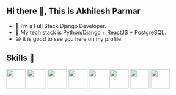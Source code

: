 ## Hi there 👋, This is Akhilesh Parmar 

<!--
**akhiparmar/akhiparmar** is a ✨ _special_ ✨ repository because its `README.md` (this file) appears on your GitHub profile.

Here are some ideas to get you started:
-->


- 🔭 I’m a Full Stack Django Developer.
- 🌱 My tech stack is Python/Django + ReactJS + PostgreSQL.
- 😄 It is good to see you here on my profile.

## Skills 🤖
<code><img height="50" src="https://pics.freeicons.io/uploads/icons/png/12785093741551942290-512.png" /></code>
<code><img height="50" src="https://pics.freeicons.io/uploads/icons/png/9686895801536233213-512.png" /></code>
<code><img height="50" src="https://pics.freeicons.io/uploads/icons/png/21088442871540553614-512.png" /></code>
<code><img height="50" src="https://pics.freeicons.io/uploads/icons/png/20167174151551942641-512.png" /></code>
<code><img height="50" src="https://pics.freeicons.io/uploads/icons/png/14072054271548141949-512.png" /></code>
<code><img height="50" src="https://pics.freeicons.io/uploads/icons/png/21337745421536211768-512.png" /></code>
<code><img height="50" src="https://pics.freeicons.io/uploads/icons/png/19681752361536207300-512.png" /></code>
<code><img height="50" src="https://pics.freeicons.io/uploads/icons/png/16876668881551942134-512.png" /></code>
